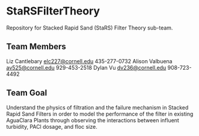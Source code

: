 # StaRSFilterTheory
Repository for Stacked Rapid Sand (StaRS) Filter Theory sub-team.

## Team Members
Liz Cantlebary  elc227@cornell.edu  435-277-0732
Alison Valbuena av525@cornell.edu   929-453-2518
Dylan Vu        dv236@cornell.edu   908-723-4492

## Team Goal
Understand the physics of filtration and the failure mechanism in Stacked Rapid Sand Filters in order to model the performance of the filter in existing AguaClara Plants through observing the interactions between influent turbidity, PACl dosage, and floc size. 
